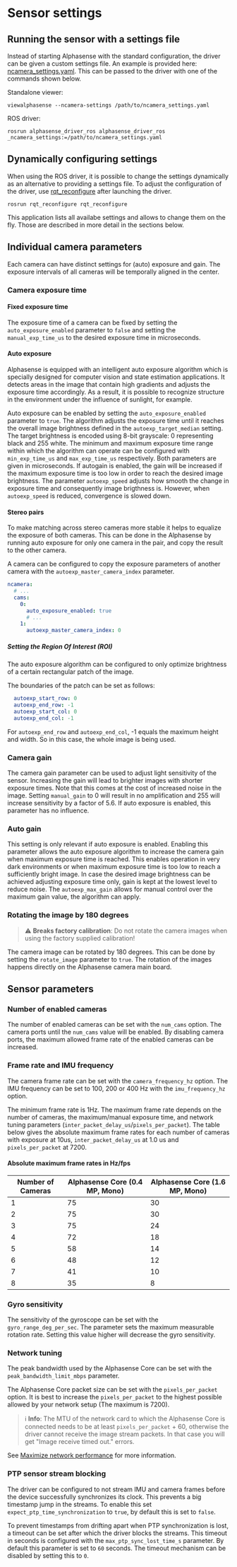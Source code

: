 # Sensor settings

## Running the sensor with a settings file

Instead of starting Alphasense with the standard configuration, the driver can
be given a custom settings file. An example is provided here:
[ncamera_settings.yaml](/files/ncamera_settings.yaml). This can be passed to the
driver with one of the commands shown below.

Standalone viewer:

```console
viewalphasense --ncamera-settings /path/to/ncamera_settings.yaml
```

ROS driver:

```console
rosrun alphasense_driver_ros alphasense_driver_ros _ncamera_settings:=/path/to/ncamera_settings.yaml
```

## Dynamically configuring settings

When using the ROS driver, it is possible to change the settings dynamically as
an alternative to providing a settings file.
To adjust the configuration of the driver, use
[rqt_reconfigure](http://wiki.ros.org/rqt_reconfigure) after launching the
driver.

```
rosrun rqt_reconfigure rqt_reconfigure
```

This application lists all availabe settings and allows to change them on the
fly. Those are described in more detail in the sections below.

## Individual camera parameters

Each camera can have distinct settings for (auto) exposure and gain. The
exposure intervals of all cameras will be temporally aligned in the center.

### Camera exposure time

#### Fixed exposure time

The exposure time of a camera can be fixed by setting the
`auto_exposure_enabled` parameter to `false` and setting the
`manual_exp_time_us` to the desired exposure time in microseconds.

#### Auto exposure

Alphasense is equipped with an intelligent auto exposure algorithm which is
specially designed for computer vision and state estimation applications. It
detects areas in the image that contain high gradients and adjusts the exposure
time accordingly. As a result, it is possible to recognize structure in the
environment under the influence of sunlight, for example.

Auto exposure can be enabled by setting the `auto_exposure_enabled` parameter
to `true`. The algorithm adjusts the exposure time until it reaches the overall
image brightness defined in the `autoexp_target_median` setting. The target
brightness is encoded using 8-bit grayscale: 0 representing black and 255
white. The minimum and maximum exposure time range within which the algorithm
can operate can be configured with `min_exp_time_us` and `max_exp_time_us`
respectively. Both parameters are given in microseconds. If autogain is
enabled, the gain will be increased if the maximum exposure time is too low in
order to reach the desired image brightness. The parameter `autoexp_speed`
adjusts how smooth the change in exposure time and consequently image
brigthness is. However, when `autoexp_speed` is reduced, convergence is slowed
down.

#### Stereo pairs

To make matching across stereo cameras more stable it helps to equalize the exposure of both cameras. This can be done in the Alphasense by running auto exposure for only one camera in the pair, and copy the result to the other camera. 

A camera can be configured to copy the exposure parameters of another camera with the `autoexp_master_camera_index` parameter.

```yaml
ncamera:
  # ...
  cams:
    0:
      auto_exposure_enabled: true
      # ...
    1:
      autoexp_master_camera_index: 0
```

##### Setting the Region Of Interest (ROI)

The auto exposure algorithm can be configured to only optimize brightness of a
certain rectangular patch of the image.

The boundaries of the patch can be set as follows:

```yaml
  autoexp_start_row: 0
  autoexp_end_row: -1
  autoexp_start_col: 0
  autoexp_end_col: -1
```

For `autoexp_end_row` and `autoexp_end_col`, -1 equals the maximum height and
width. So in this case, the whole image is being used.


### Camera gain

The camera gain parameter can be used to adjust light sensitivity of the
sensor. Increasing the gain will lead to brighter images with shorter exposure
times. Note that this comes at the cost of increased noise in the image.
Setting `manual_gain` to 0 will result in no amplification and 255 will
increase sensitivity by a factor of 5.6. If auto exposure is enabled, this
parameter has no influence.

### Auto gain

This setting is only relevant if auto exposure is enabled. Enabling this
parameter allows the auto exposure algorithm to increase the camera gain when
maximum exposure time is reached. This enables operation in very dark
environments or when maximum exposure time is too low to reach a sufficiently
bright image. In case the desired image brightness can be achieved adjusting
exposure time only, gain is kept at the lowest level to reduce noise. The
`autoexp_max_gain` allows for manual control over the maximum gain value, the
algorithm can apply.

### Rotating the image by 180 degrees

> :warning: **Breaks factory calibration**: Do not rotate the camera images when using the factory supplied calibration!

The camera image can be rotated by 180 degrees. This can be done by setting the
`rotate_image` parameter to `true`. The rotation of the images happens
directly on the Alphasense camera main board.

## Sensor parameters

### Number of enabled cameras

The number of enabled cameras can be set with the `num_cams` option. The camera
ports until the `num_cams` value will be enabled. By disabling camera ports, the
maximum allowed frame rate of the enabled cameras can be increased.

### Frame rate and IMU frequency

The camera frame rate can be set with the `camera_frequency_hz` option. The IMU
frequency can be set to 100, 200 or 400 Hz with the `imu_frequency_hz` option.

The minimum frame rate is 1Hz. The maximum frame rate depends on the number of cameras,
the maximum/manual exposure time, and network tuning parameters 
(`inter_packet_delay_us`/`pixels_per_packet`). The table below gives the absolute 
maximum frame rates for each number of cameras with exposure at 10us, `inter_packet_delay_us` at 1.0 us and `pixels_per_packet` at 7200.

#### Absolute maximum frame rates in Hz/fps

| Number of Cameras  | Alphasense Core (0.4 MP, Mono) | Alphasense Core (1.6 MP, Mono) |
| --- | --- | ---|
| 1 | 75 | 30 |
| 2 | 75 | 30 |
| 3 | 75 | 24 |
| 4 | 72 | 18 |
| 5 | 58 | 14 |
| 6 | 48 | 12 |
| 7 | 41 | 10 |
| 8 | 35 | 8 |

### Gyro sensitivity

The sensitivity of the gyroscope can be set with the `gyro_range_deg_per_sec`.
The parameter sets the maximum measurable rotation rate. Setting this value
higher will decrease the gyro sensitivity.

### Network tuning

The peak bandwidth used by the Alphasense Core can be set with the `peak_bandwidth_limit_mbps` parameter.

The Alphasense Core packet size can be set with the `pixels_per_packet` option.
It is best to increase the `pixels_per_packet` to the highest possible allowed by your network setup (The maximum is 7200).

> :information_source: **Info**: The MTU of the network card to which the Alphasense Core is connected needs to be at least `pixels_per_packet` + 60, otherwise the driver cannot receive the image stream packets. In that case you will get "Image receive timed out." errors.

See [Maximize network performance](/pages/maximize_network_performance.md) for more information. 

### PTP sensor stream blocking

The driver can be configured to not stream IMU and camera frames before the device successfully 
synchronizes its clock. This prevents a big timestamp jump in the streams. 
To enable this set `expect_ptp_time_synchronization` to `true`, by default this is set to `false`.

To prevent timestamps from drifting apart when PTP synchronization is lost, a timeout can be set after which the driver
blocks the streams. This timeout in seconds is configured with the `max_ptp_sync_lost_time_s` parameter. 
By default this parameter is set to `60` seconds. The timeout mechanism can be disabled by setting this to `0`.
